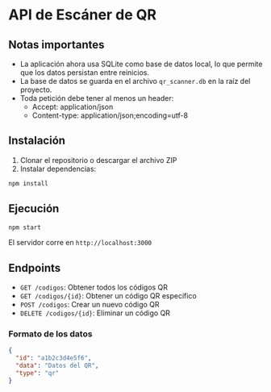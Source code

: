 # API de Escáner de QR

## Notas importantes

- La aplicación ahora usa SQLite como base de datos local, lo que permite que los datos persistan entre reinicios.
- La base de datos se guarda en el archivo `qr_scanner.db` en la raíz del proyecto.
- Toda petición debe tener al menos un header:
  - Accept: application/json
  - Content-type: application/json;encoding=utf-8

## Instalación

1. Clonar el repositorio o descargar el archivo ZIP
2. Instalar dependencias:

```bash
npm install
```

## Ejecución

```bash
npm start
```

El servidor corre en `http://localhost:3000`

## Endpoints

- `GET /codigos`: Obtener todos los códigos QR
- `GET /codigos/{id}`: Obtener un código QR específico
- `POST /codigos`: Crear un nuevo código QR
- `DELETE /codigos/{id}`: Eliminar un código QR

### Formato de los datos

```json
{
  "id": "a1b2c3d4e5f6",
  "data": "Datos del QR",
  "type": "qr"
}
```

